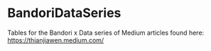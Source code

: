# BandoriDataSeries
Tables for the Bandori x Data series of Medium articles found here: https://thianjiawen.medium.com/
